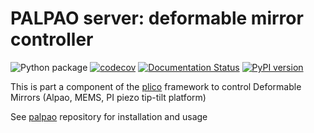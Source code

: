 # PALPAO server: deformable mirror controller 

 ![Python package](https://github.com/ArcetriAdaptiveOptics/palpao_server/workflows/Python%20package/badge.svg)
 [![codecov](https://codecov.io/gh/ArcetriAdaptiveOptics/palpao_server/branch/main/graph/badge.svg?token=ApWOrs49uw)](https://codecov.io/gh/ArcetriAdaptiveOptics/palpao_server)
 [![Documentation Status](https://readthedocs.org/projects/palpao_server/badge/?version=latest)](https://palpao_server.readthedocs.io/en/latest/?badge=latest)
 [![PyPI version](https://badge.fury.io/py/palpao-server.svg)](https://badge.fury.io/py/palpao-server)

This is part a component of the [plico][plico] framework to control Deformable Mirrors (Alpao, MEMS, PI piezo tip-tilt platform)

See [palpao][palpao] repository for installation and usage

[plico]: https://github.com/ArcetriAdaptiveOptics/plico
[palpao]: https://github.com/ArcetriAdaptiveOptics/palpao

